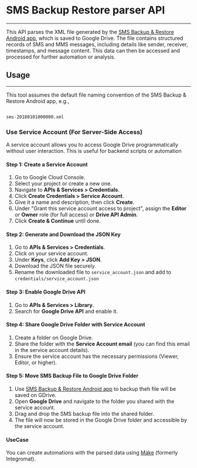 # SMS Backup Restore parser API 
---

This API parses the XML file generated by the [SMS Backup & Restore Android app](https://play.google.com/store/apps/details?id=com.riteshsahu.SMSBackupRestore), which is saved to Google Drive. The file contains structured records of SMS and MMS messages, including details like sender, receiver, timestamps, and message content. This data can then be accessed and processed for further automation or analysis.


## Usage

---

This tool assumes the default file naming convention of the SMS Backup & Restore Android app, e.g.,

```markdown

sms-20180101000000.xml
```


### Use Service Account (For Server-Side Access)

A service account allows you to access Google Drive programmatically without user interaction. This is useful for backend scripts or automation


#### Step 1: Create a Service Account
1. Go to Google Cloud Console.
2. Select your project or create a new one.
3. Navigate to **APIs & Services > Credentials**.
4. Click **Create Credentials > Service Account**.
5. Give it a name and description, then click **Create**.
6. Under "Grant this service account access to project", assign the **Editor** or **Owner** role (for full access) or **Drive API Admin**.
7. Click **Create & Continue** until done.

#### Step 2: Generate and Download the JSON Key
1. Go to **APIs & Services > Credentials**.
2. Click on your service account.
3. Under **Keys**, click **Add Key > JSON**.
4. Download the JSON file securely.
5. Rename the downloaded file to `service_account.json` and add to  `credentials/service_account.json` 

#### Step 3: Enable Google Drive API
1. Go to **APIs & Services > Library**.
2. Search for **Google Drive API** and enable it.


#### Step 4: Share Google Drive Folder with Service Account
1. Create a folder on Google Drive.
2. Share the folder with the **Service Account email** (you can find this email in the service account details).
3. Ensure the service account has the necessary permissions (Viewer, Editor, or higher).


#### Step 5: Move SMS Backup File to Google Drive Folder
1. Use [SMS Backup & Restore Android app](https://play.google.com/store/apps/details?id=com.riteshsahu.SMSBackupRestore) to backup theh file will be saved on GDrive.
2. Open **Google Drive** and navigate to the folder you shared with the service account.
3. Drag and drop the SMS backup file into the shared folder.
4. The file will now be stored in the Google Drive folder and accessible by the service account.


#### UseCase

You can create automations with the parsed data using [Make](make.com) (formerly Integromat).